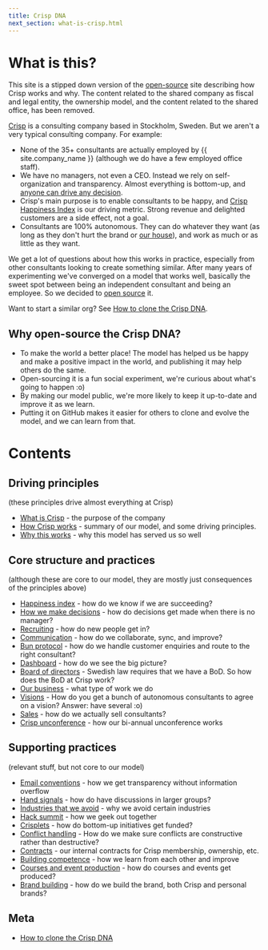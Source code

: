 ```yaml
---
title: Crisp DNA
next_section: what-is-crisp.html
---
```


What is this?
=============

This site is a stipped down version of the [open-source](http://en.wikipedia.org/wiki/Open_source) site describing how Crisp works and why. The content related to the shared company as fiscal and legal entity, the ownership model, and the content related to the shared office, has been removed.

[Crisp](https://www.crisp.se) is a consulting company based in Stockholm, Sweden. But we aren't a very typical consulting company. For example:

-   None of the 35+ consultants are actually employed by {{ site.company_name }} (although we do have a few employed office staff).
-   We have no managers, not even a CEO. Instead we rely on self-organization and transparency. Almost everything is bottom-up, and [anyone can drive any decision](decisions.html).
-   Crisp's main purpose is to enable consultants to be happy, and [Crisp Happiness Index](happiness-index.html) is our driving metric. Strong revenue and delighted customers are a side effect, not a goal.
-   Consultants are 100% autonomous. They can do whatever they want (as long as they don't hurt the brand or [our house](what-is-crisp.html)), and work as much or as little as they want.

We get a lot of questions about how this works in practice, especially from other consultants looking to create something similar. After many years of experimenting we've converged on a model that works well, basically the sweet spot between being an independent consultant and being an employee. So we decided to [open source](http://en.wikipedia.org/wiki/Open_source) it.

Want to start a similar org? See [How to clone the Crisp DNA](how-to-copy.html).

Why open-source the Crisp DNA?
------------------------------

-   To make the world a better place! The model has helped us be happy and make a positive impact in the world, and publishing it may help others do the same.
-   Open-sourcing it is a fun social experiment, we're curious about what's going to happen :o)
-   By making our model public, we're more likely to keep it up-to-date and improve it as we learn.
-   Putting it on GitHub makes it easier for others to clone and evolve the model, and we can learn from that.

Contents
========

Driving principles
------------------

(these principles drive almost everything at Crisp)

-   [What is Crisp](what-is-crisp.html) - the purpose of the company
-   [How Crisp works](how-crisp-works.html) - summary of our model, and some driving principles.
-   [Why this works](why-this-works.html) - why this model has served us so well

Core structure and practices
----------------------------

(although these are core to our model, they are mostly just consequences of the principles above)

-   [Happiness index](happiness-index.html) - how do we know if we are succeeding?
-   [How we make decisions](decisions.html) - how do decisions get made when there is no manager?
-   [Recruiting](recruiting.html) - how do new people get in?
-   [Communication](communication.html) - how do we collaborate, sync, and improve?
-   [Bun protocol](bun-protocol.html) - how do we handle customer enquiries and route to the right consultant?
-   [Dashboard](dashboard.html) - how do we see the big picture?
-   [Board of directors](board.html) - Swedish law requires that we have a BoD. So how does the BoD at Crisp work?
-   [Our business](our-business.html) - what type of work we do
-   [Visions](visions.html) - How do you get a bunch of autonomous consultants to agree on a vision? Answer: have several :o)
-   [Sales](sales.html) - how do we actually sell consultants?
-   [Crisp unconference](unconference.html) - how our bi-annual unconference works

Supporting practices
--------------------

(relevant stuff, but not core to our model)

-   [Email conventions](email-conventions.html) - how we get transparency without information overflow
-   [Hand signals](hand-signals.html) - how do have discussions in larger groups?
-   [Industries that we avoid](industries-that-we-avoid.html) - why we avoid certain industries
-   [Hack summit](hack-summit.html) - how we geek out together
-   [Crisplets](crisplets.html) - how do bottom-up initiatives get funded?
-   [Conflict handling](conflict-handling.html) - How do we make sure conflicts are constructive rather than destructive?
-   [Contracts](contracts.html) - our internal contracts for Crisp membership, ownership, etc.
-   [Building competence](building-competence.html) - how we learn from each other and improve
-   [Courses and event production](courses-and-event-production.html) - how do courses and events get produced?
-   [Brand building](brand-building.html) - how do we build the brand, both Crisp and personal brands?

Meta
----

-   [How to clone the Crisp DNA](how-to-copy.html)
